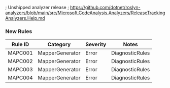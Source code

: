 ﻿; Unshipped analyzer release
; https://github.com/dotnet/roslyn-analyzers/blob/main/src/Microsoft.CodeAnalysis.Analyzers/ReleaseTrackingAnalyzers.Help.md

### New Rules

Rule ID | Category | Severity | Notes
--------|----------|----------|-------
MAPC001 | MapperGenerator | Error | DiagnosticRules
MAPC002 | MapperGenerator | Error | DiagnosticRules
MAPC003 | MapperGenerator | Error | DiagnosticRules
MAPC004 | MapperGenerator | Error | DiagnosticRules